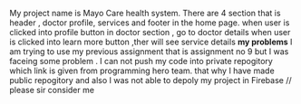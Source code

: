 My project name is Mayo Care health system.
There are 4 section that is header , doctor profile, services and footer in the home page.
when user is clicked into profile button in doctor section , go to doctor details
when user is  clicked into learn more button ,ther will see service details
****my problems****
I am trying to use my previous assignment that is assignment no 9
but I was faceing some problem . I can not push my code into private repogitory which link is given from programming hero team.
that why I have made public repogitory 
and also I was not able to depoly my project in Firebase    // please sir consider me
